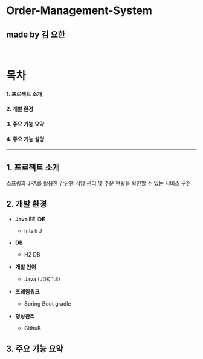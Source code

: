 # Order-Management-System

## made by 김 요한
<br>


# 목차
#### 1. 프로젝트 소개
#### 2. 개발 환경
#### 3. 주요 기능 요약
#### 4. 주요 기능 설명

---

## 1. 프로젝트 소개

스프링과 JPA를 활용한 간단한 식당 관리 및 주문 현황을 확인할 수 있는 서비스 구현.

## 2. 개발 환경

* **Java EE IDE** 
  * Intelli J

* **DB** 
  * H2 DB
  
* **개발 언어** 
  * Java (JDK 1.8)  
  
* **프레임워크**
  * Spring Boot gradle
  
* **형상관리**
  * GithuB
  
  
 
## 3. 주요 기능 요약
